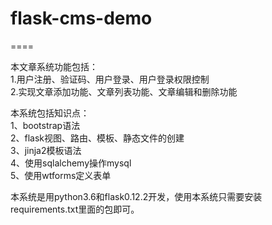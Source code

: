 # flask-cms-demo<br>
====

本文章系统功能包括：<br>
1.用户注册、验证码、用户登录、用户登录权限控制<br>
2.实现文章添加功能、文章列表功能、文章编辑和删除功能<br>


本系统包括知识点：<br>
1、bootstrap语法<br>
2、flask视图、路由、模板、静态文件的创建<br>
3、jinja2模板语法<br>
4、使用sqlalchemy操作mysql<br>
5、使用wtforms定义表单<br>


本系统是用python3.6和flask0.12.2开发，使用本系统只需要安装requirements.txt里面的包即可。